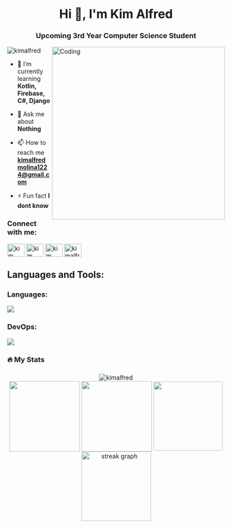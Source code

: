 <h1 align="center">Hi 👋, I'm Kim Alfred</h1>
<h3 align="center">Upcoming 3rd Year Computer Science Student</h3>
<img align="right" alt="Coding" width="400" src="https://media.tenor.com/K02_c3XLq68AAAAC/paimon.gif">

<p align="left"> <img src="https://komarev.com/ghpvc/?username=kimalfred&label=Profile%20views&color=0e75b6&style=flat" alt="kimalfred" /> </p>


- 🌱 I’m currently learning **Kotlin, Firebase, C#, Django**

- 💬 Ask me about **Nothing**

- 📫 How to reach me **kimalfredmolina1224@gmail.com**

- ⚡ Fun fact **I dont know**

<h3 align="left">Connect with me:</h3>
<p align="left">
<a href="https://www.linkedin.com/in/kim-alfred-molina-323455276/" target="blank"><img align="center" src="https://raw.githubusercontent.com/rahuldkjain/github-profile-readme-generator/master/src/images/icons/Social/linked-in-alt.svg" alt="kim alfred molina" height="30" width="40" /></a>
<a href="https://stackoverflow.com/users/23153926/kim-alfred-a-molina" target="blank"><img align="center" src="https://raw.githubusercontent.com/rahuldkjain/github-profile-readme-generator/master/src/images/icons/Social/stack-overflow.svg" alt="kim alfred a. molina" height="30" width="40" /></a>
<a href="https://www.facebook.com/kimalfred.amolina" target="blank"><img align="center" src="https://raw.githubusercontent.com/rahuldkjain/github-profile-readme-generator/master/src/images/icons/Social/facebook.svg" alt="kim alfred a. molina" height="30" width="40" /></a>
<a href="https://www.instagram.com/kim_alfredkim/" target="blank"><img align="center" src="https://raw.githubusercontent.com/rahuldkjain/github-profile-readme-generator/master/src/images/icons/Social/instagram.svg" alt="kimalfred_kim" height="30" width="40" /></a>
</p>

<h2 align="left">Languages and Tools:</h2>
<p align=>
  <h3 align="left">Languages:</h3>
  <a href="https://skillicons.dev">
    <img src="https://skillicons.dev/icons?i=html,css,javascript,react,tailwind,php,java,python,django,visualstudio,bootstrap" />
  </a>
  <h3 align="left">DevOps:</h3>
   <a href="https://skillicons.dev">
    <img src="https://skillicons.dev/icons?i=mysql,git,figma,github,stackoverflow" />
  </a>
</p>


<h3 align="left">🔥  My Stats</h3>

###

<div align="center">
    <img align="center" src="https://github-readme-stats.vercel.app/api/top-langs?username=kimalfred&show_icons=true&locale=en&layout=compact&theme=dark&langs_count=20" alt="kimalfred" />
  <br>
  <img align="center" src="http://github-profile-summary-cards.vercel.app/api/cards/most-commit-language?username=kimalfred&theme=dark" height="163em" />
  <img align="center" src="http://github-profile-summary-cards.vercel.app/api/cards/repos-per-language?username=kimalfred&theme=dark" height="163em" /> 
  <img align="center" src="http://github-profile-summary-cards.vercel.app/api/cards/profile-details?username=kimalfred&theme=dark" height="160em" /> 
  <br>
  <img src="https://streak-stats.demolab.com?user=kimalfred&locale=en&mode=daily&theme=dark&hide_border=true&border_radius=0&order=3" height="161em" alt="streak graph"  />
</div>
